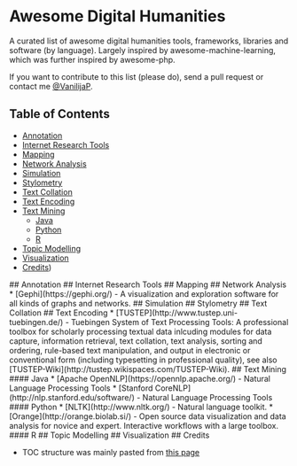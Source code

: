 # Awesome Digital Humanities

A curated list of awesome digital humanities tools, frameworks, libraries and software (by language). Largely inspired by awesome-machine-learning, which was further inspired by awesome-php.

If you want to contribute to this list (please do), send a pull request or contact me [@VanilijaP](https://twitter.com/VanilijaP). 

## Table of Contents

<!-- MarkdownTOC depth=4 -->

- [Annotation](#annotation)
- [Internet Research Tools](#internet-research-tools)
- [Mapping](#mapping)
- [Network Analysis](#network-analysis)
- [Simulation](#simulation)
- [Stylometry](#stylometry)
- [Text Collation](#text-collation)
- [Text Encoding](#text-encoding)
- [Text Mining](#text-mining)
    - [Java](#java)
    - [Python](#python)
    - [R](#R)
- [Topic Modelling](#topic-modelling)
- [Visualization](#visualization)
- [Credits](#credits))

<a name="Annotation" />
## Annotation

<a name="Internet Research Tools" />
## Internet Research Tools

<a name="Mapping" />
## Mapping

<a name="Network Analysis" />
## Network Analysis
* [Gephi](https://gephi.org/) - A visualization and exploration software for all kinds of graphs and networks.

<a name="Simulation" />
## Simulation

<a name="Stylometry" />
## Stylometry

<a name="Text Collation" />
## Text Collation

<a name="Text Encoding" />
## Text Encoding
* [TUSTEP](http://www.tustep.uni-tuebingen.de/) - Tuebingen System of Text Processing Tools: A professional toolbox for scholarly processing textual data inlcuding modules for data capture, information retrieval, text collation, text analysis, sorting and ordering, rule-based text manipulation, and output in electronic or conventional form (including typesetting in professional quality), see also [TUSTEP-Wiki](http://tustep.wikispaces.com/TUSTEP-Wiki).

<a name="Text Mining" />
## Text Mining

<a name="Java" />
#### Java
* [Apache OpenNLP](https://opennlp.apache.org/) - Natural Language Processing Tools
* [Stanford CoreNLP](http://nlp.stanford.edu/software/) - Natural Language Processing Tools 

<a name="Python" />
#### Python
* [NLTK](http://www.nltk.org/) - Natural language toolkit.
* [Orange](http://orange.biolab.si/) - Open source data visualization and data analysis for novice and expert. Interactive workflows with a large toolbox.

<a name="R" />
#### R

<a name="Topic Modelling" />
## Topic Modelling

<a name="Visualization" />
## Visualization

<a name="credits" />
## Credits

* TOC structure was mainly pasted from [this page](http://dhresourcesforprojectbuilding.pbworks.com/w/page/69244319/Digital%20Humanities%20Tools)

